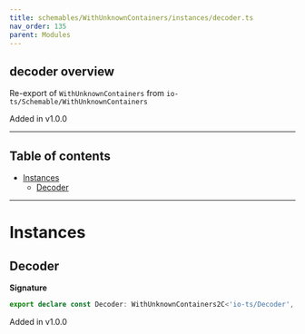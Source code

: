 ```yaml
---
title: schemables/WithUnknownContainers/instances/decoder.ts
nav_order: 135
parent: Modules
---
```


## decoder overview

Re-export of `WithUnknownContainers` from `io-ts/Schemable/WithUnknownContainers`

Added in v1.0.0

---

<h2 class="text-delta">Table of contents</h2>

- [Instances](#instances)
  - [Decoder](#decoder)

---

# Instances

## Decoder

**Signature**

```ts
export declare const Decoder: WithUnknownContainers2C<'io-ts/Decoder', unknown>
```

Added in v1.0.0
